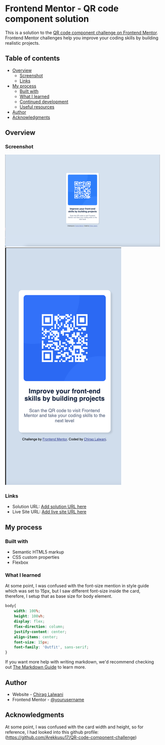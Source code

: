 # Frontend Mentor - QR code component solution

This is a solution to the [QR code component challenge on Frontend Mentor](https://www.frontendmentor.io/challenges/qr-code-component-iux_sIO_H). Frontend Mentor challenges help you improve your coding skills by building realistic projects. 

## Table of contents

- [Overview](#overview)
  - [Screenshot](#screenshot)
  - [Links](#links)
- [My process](#my-process)
  - [Built with](#built-with)
  - [What I learned](#what-i-learned)
  - [Continued development](#continued-development)
  - [Useful resources](#useful-resources)
- [Author](#author)
- [Acknowledgments](#acknowledgments)

## Overview

### Screenshot

![](screenshot.jpg)
![](Screen%20Shot%202023-02-11%20at%2011.33.25%20PM.png)

### Links

- Solution URL: [Add solution URL here](https://github.com/lalwanichiragsocial3/frontendMentor-QRCode)
- Live Site URL: [Add live site URL here](https://your-live-site-url.com)

## My process

### Built with

- Semantic HTML5 markup
- CSS custom properties
- Flexbox

### What I learned

At some point, I was confused with the font-size mention in style guide which was set to 15px, but I saw different font-size inside the card, therefore, I setup that as base size for body element.

```css
body{
    width: 100%;
    height: 100vh;
    display: flex;
    flex-direction: column;
    justify-content: center;
    align-items: center;
    font-size: 15px;
	font-family: 'Outfit', sans-serif;
}
```


If you want more help with writing markdown, we'd recommend checking out [The Markdown Guide](https://www.markdownguide.org/) to learn more.


## Author

- Website - [Chirag Lalwani](https://www.chiraglalwani.com)
- Frontend Mentor - [@yourusername](https://www.frontendmentor.io/profile/lalwanichirag3)

## Acknowledgments

At some point, I was confused with the card width and height, so for reference, I had looked into this github profile: (https://github.com/Arekkusu17/QR-code-component-challenge)

